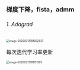 ### 梯度下降，fista，admm

###### 1. Adagrad

<img src="C:\Users\xzyun2011\AppData\Roaming\Typora\typora-user-images\image-20200213181002337.png" alt="image-20200213181002337" style="zoom:50%;" />

每次迭代学习率更新

<img src="C:\Users\xzyun2011\AppData\Roaming\Typora\typora-user-images\image-20200213181151565.png" alt="image-20200213181151565" style="zoom:50%;" />